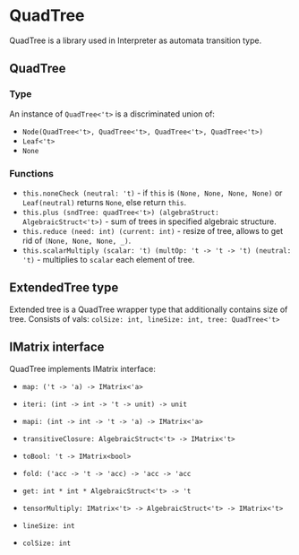 # QuadTree

QuadTree is a library used in Interpreter as automata transition type.

## QuadTree 
### Type
An instance of `QuadTree<'t>` is a discriminated union of:
* `Node(QuadTree<'t>, QuadTree<'t>, QuadTree<'t>, QuadTree<'t>)`
* `Leaf<'t>`
* `None`

### Functions
* `this.noneCheck (neutral: 't)` -  if `this` is `(None, None, None, None)` or `Leaf(neutral)` returns `None`, else return `this`.
* `this.plus (sndTree: quadTree<'t>) (algebraStruct: AlgebraicStruct<'t>)` - sum of trees in specified algebraic structure.
* `this.reduce (need: int) (current: int)` - resize of tree, allows to get rid of `(None, None, None, _)`.
* `this.scalarMultiply (scalar: 't) (multOp: 't -> 't -> 't) (neutral: 't)` - multiplies to `scalar` each element of tree.

## ExtendedTree type
Extended tree is a QuadTree wrapper type that additionally contains size of tree. Consists of vals: `colSize: int, lineSize: int, tree: QuadTree<'t>`

## IMatrix interface 
QuadTree implements IMatrix interface: 
*  `map: ('t -> 'a) -> IMatrix<'a>`
* `iteri: (int -> int -> 't -> unit) -> unit`

* `mapi: (int -> int -> 't -> 'a) -> IMatrix<'a>`

* `transitiveClosure: AlgebraicStruct<'t> -> IMatrix<'t>`

* `toBool: 't -> IMatrix<bool>`

* `fold: ('acc -> 't -> 'acc) -> 'acc -> 'acc`

* `get: int * int * AlgebraicStruct<'t> -> 't`

* `tensorMultiply: IMatrix<'t> -> AlgebraicStruct<'t> -> IMatrix<'t>`

* `lineSize: int`

* `colSize: int`